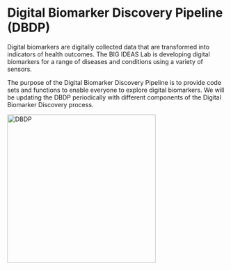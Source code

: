 # Digital Biomarker Discovery Pipeline (DBDP)

Digital biomarkers are digitally collected data that are transformed into indicators of health outcomes. The BIG IDEAS Lab is developing digital biomarkers for a range of diseases and conditions using a variety of sensors. 

The purpose of the Digital Biomarker Discovery Pipeline is to provide code sets and functions to enable everyone to explore digital biomarkers. We will be updating the DBDP periodically with different components of the Digital Biomarker Discovery process.

<img width="341" alt="DBDP" src="https://user-images.githubusercontent.com/43549914/73032051-ea9de480-3e0b-11ea-9f1c-1a1c490c973b.PNG">



